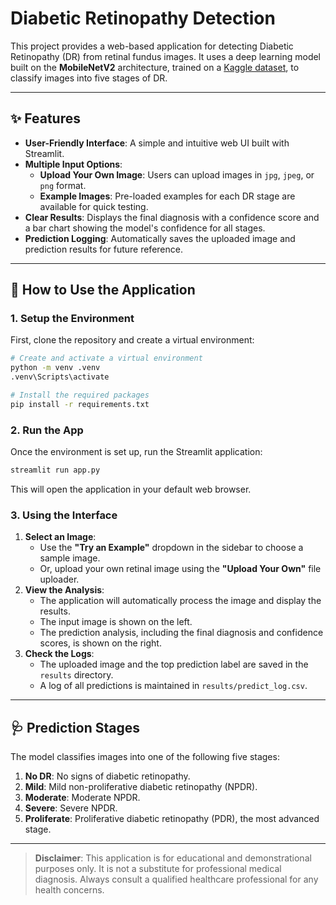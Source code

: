 # Diabetic Retinopathy Detection

This project provides a web-based application for detecting Diabetic Retinopathy (DR) from retinal fundus images. It uses a deep learning model built on the **MobileNetV2** architecture, trained on a [Kaggle dataset](https://www.kaggle.com/datasets/tanlikesmath/diabetic-retinopathy-resized), to classify images into five stages of DR.

---

## ✨ Features

- **User-Friendly Interface**: A simple and intuitive web UI built with Streamlit.
- **Multiple Input Options**:
  - **Upload Your Own Image**: Users can upload images in `jpg`, `jpeg`, or `png` format.
  - **Example Images**: Pre-loaded examples for each DR stage are available for quick testing.
- **Clear Results**: Displays the final diagnosis with a confidence score and a bar chart showing the model's confidence for all stages.
- **Prediction Logging**: Automatically saves the uploaded image and prediction results for future reference.

---

## 🚀 How to Use the Application

### 1. Setup the Environment

First, clone the repository and create a virtual environment:

```bash
# Create and activate a virtual environment
python -m venv .venv
.venv\Scripts\activate

# Install the required packages
pip install -r requirements.txt
```

### 2. Run the App

Once the environment is set up, run the Streamlit application:

```bash
streamlit run app.py
```

This will open the application in your default web browser.

### 3. Using the Interface

1.  **Select an Image**:
    -   Use the **"Try an Example"** dropdown in the sidebar to choose a sample image.
    -   Or, upload your own retinal image using the **"Upload Your Own"** file uploader.
2.  **View the Analysis**:
    -   The application will automatically process the image and display the results.
    -   The input image is shown on the left.
    -   The prediction analysis, including the final diagnosis and confidence scores, is shown on the right.
3.  **Check the Logs**:
    -   The uploaded image and the top prediction label are saved in the `results` directory.
    -   A log of all predictions is maintained in `results/predict_log.csv`.

---

## 🩺 Prediction Stages

The model classifies images into one of the following five stages:

1.  **No DR**: No signs of diabetic retinopathy.
2.  **Mild**: Mild non-proliferative diabetic retinopathy (NPDR).
3.  **Moderate**: Moderate NPDR.
4.  **Severe**: Severe NPDR.
5.  **Proliferate**: Proliferative diabetic retinopathy (PDR), the most advanced stage.

---

> **Disclaimer**: This application is for educational and demonstrational purposes only. It is not a substitute for professional medical diagnosis. Always consult a qualified healthcare professional for any health concerns.
